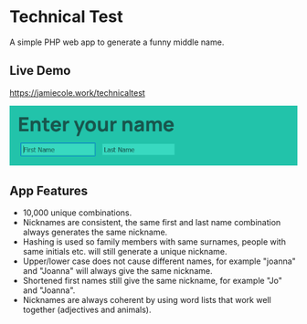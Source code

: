 # Technical Test

A simple PHP web app to generate a funny middle name.


## Live Demo
https://jamiecole.work/technicaltest

![demo](demo.gif)

## App Features

*	10,000 unique combinations.
*	Nicknames are consistent, the same first and last name combination always generates the same nickname.
*	Hashing is used so family members with same surnames, people with same initials etc. will still generate a unique nickname.
*	Upper/lower case does not cause different names, for example "joanna" and "Joanna" will always give the same nickname.
*	Shortened first names still give the same nickname, for example "Jo" and "Joanna".
*	Nicknames are always coherent by using word lists that work well together (adjectives and animals).
